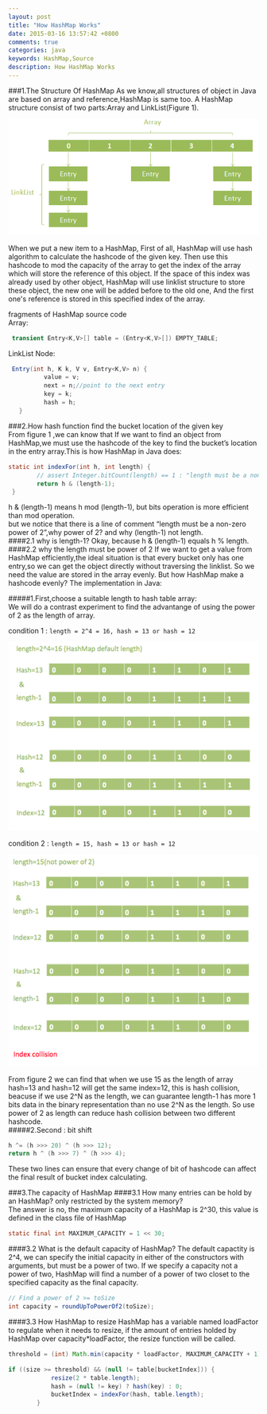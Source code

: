 ```yaml
---
layout: post
title: "How HashMap Works"
date: 2015-03-16 13:57:42 +0800
comments: true
categories: java
keywords: HashMap,Source
description: How HashMap Works
---
```

###1.The Structure Of HashMap
As we know,all structures of object in Java are based on array and reference,HashMap is same too. A HashMap structure consist of two parts:Array and LinkList(Figure 1).   

![HashMap Structure][1]   

<!--more-->
When we put a new item to a HashMap, First of all, HashMap will use hash algorithm to calculate the hashcode of the given key. Then use this hashcode to mod the capacity of the array to get the index of the array which will store the reference of this object. If the space of this index was already used by other object, HashMap will use linklist structure to store these object, the new one will be added before to the old one, And the  first one's reference is stored in this specified index of the array.  

fragments of HashMap source code  
Array:  
```java
 transient Entry<K,V>[] table = (Entry<K,V>[]) EMPTY_TABLE;
``` 

LinkList Node:  

```java
 Entry(int h, K k, V v, Entry<K,V> n) {
          value = v;
          next = n;//point to the next entry 
          key = k;
          hash = h;
   }
```


###2.How hash function find the bucket location of the given key  
From figure 1 ,we can know that If we want to find an object from HashMap,we must use the hashcode of the key to find the bucket’s location in the entry array.This is how HashMap in Java does:  
```java
static int indexFor(int h, int length) {
        // assert Integer.bitCount(length) == 1 : "length must be a non-zero power of 2";
        return h & (length-1);
 }
```
h & (length-1) means h mod (length-1), but bits operation is more efficient than mod operation.  
but we notice that there is a line of comment “length must be a non-zero power of 2”,why power of 2? and why (length-1) not length.  
####2.1  why is length-1?
Okay, because h & (length-1) equals h % length.  
####2.2  why the length must be power of 2
If we want to get a value from HashMap efficiently,the ideal situation is that every bucket only has one entry,so we can get the object directly without  traversing the linklist.  So we need the value are stored in the array evenly. But how HashMap make a hashcode evenly? The implementation in Java:  

#####1.First,choose a suitable length to hash table array:  
We will do a contrast experiment to find the advantange of using the power of 2 as the length of array.   

condition 1 : `length = 2^4 = 16, hash = 13 or hash = 12`  
 
![contrast experiment][2]  

condition 2 : `length = 15, hash = 13 or hash = 12`  

![contrast experiment][3]   

From figure 2 we can find that when we use 15 as the length of array hash=13 and hash=12 will get the same index=12, this is hash collision, beacuse if we use 2^N as the length, we can guarantee length-1 has more 1 bits data in the binary representation than no use 2^N as the length. So use power of 2 as length can reduce hash collision between two different hashcode.  
#####2.Second : bit shift  
```java
h ^= (h >>> 20) ^ (h >>> 12);
return h ^ (h >>> 7) ^ (h >>> 4);
```
These two lines  can ensure that every change of bit of hashcode can affect the final result of bucket index calculating.  

###3.The capacity of HashMap
####3.1 How many entries can be hold by an HashMap? only restricted by the system memory?  
The answer is no, the maximum capacity of a HashMap is 2^30, this value is defined in the class file of HashMap   
```java
static final int MAXIMUM_CAPACITY = 1 << 30;
```
####3.2 What is the default capacity of HashMap?
The default capactity is 2^4, we can specify the initial capacity in either of the constructors with arguments, but must be a power of two. If we specify a capacity not a power of two, HashMap will find a number of a power of two closet to the specified capacity  as the final capacity.  
```java
// Find a power of 2 >= toSize
int capacity = roundUpToPowerOf2(toSize);
```
####3.3 How HashMap to resize
HashMap has a variable named loadFactor to regulate when it needs to resize, if the amount of entries holded by HashMap over capacity*loadFactor, the resize function will be called.   
```java
threshold = (int) Math.min(capacity * loadFactor, MAXIMUM_CAPACITY + 1);
```
```java
if ((size >= threshold) && (null != table[bucketIndex])) {
            resize(2 * table.length);
            hash = (null != key) ? hash(key) : 0;
            bucketIndex = indexFor(hash, table.length);
        }
```












[1]:/images/blog/2015-03/20150316-hashmap-structure.png
[2]:/images/blog/2015-03/20150316-hashmap-hash-to-index-1.png
[3]:/images/blog/2015-03/20150316-hashmap-hash-to-index-2.png
